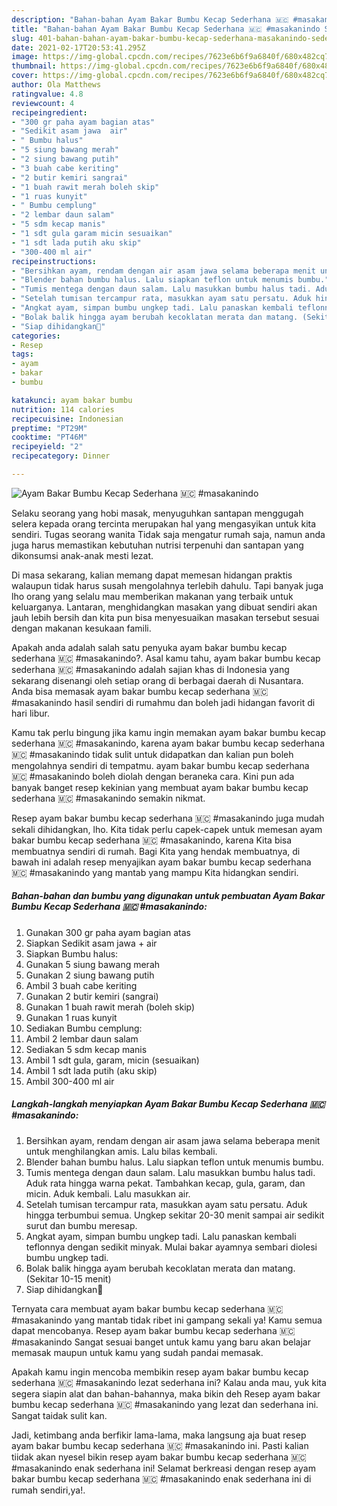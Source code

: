 ```yaml
---
description: "Bahan-bahan Ayam Bakar Bumbu Kecap Sederhana 🇲🇨 #masakanindo Sederhana dan Mudah Dibuat"
title: "Bahan-bahan Ayam Bakar Bumbu Kecap Sederhana 🇲🇨 #masakanindo Sederhana dan Mudah Dibuat"
slug: 401-bahan-bahan-ayam-bakar-bumbu-kecap-sederhana-masakanindo-sederhana-dan-mudah-dibuat
date: 2021-02-17T20:53:41.295Z
image: https://img-global.cpcdn.com/recipes/7623e6b6f9a6840f/680x482cq70/ayam-bakar-bumbu-kecap-sederhana-🇲🇨-masakanindo-foto-resep-utama.jpg
thumbnail: https://img-global.cpcdn.com/recipes/7623e6b6f9a6840f/680x482cq70/ayam-bakar-bumbu-kecap-sederhana-🇲🇨-masakanindo-foto-resep-utama.jpg
cover: https://img-global.cpcdn.com/recipes/7623e6b6f9a6840f/680x482cq70/ayam-bakar-bumbu-kecap-sederhana-🇲🇨-masakanindo-foto-resep-utama.jpg
author: Ola Matthews
ratingvalue: 4.8
reviewcount: 4
recipeingredient:
- "300 gr paha ayam bagian atas"
- "Sedikit asam jawa  air"
- " Bumbu halus"
- "5 siung bawang merah"
- "2 siung bawang putih"
- "3 buah cabe keriting"
- "2 butir kemiri sangrai"
- "1 buah rawit merah boleh skip"
- "1 ruas kunyit"
- " Bumbu cemplung"
- "2 lembar daun salam"
- "5 sdm kecap manis"
- "1 sdt gula garam micin sesuaikan"
- "1 sdt lada putih aku skip"
- "300-400 ml air"
recipeinstructions:
- "Bersihkan ayam, rendam dengan air asam jawa selama beberapa menit untuk menghilangkan amis. Lalu bilas kembali."
- "Blender bahan bumbu halus. Lalu siapkan teflon untuk menumis bumbu."
- "Tumis mentega dengan daun salam. Lalu masukkan bumbu halus tadi. Aduk rata hingga warna pekat. Tambahkan kecap, gula, garam, dan micin. Aduk kembali. Lalu masukkan air."
- "Setelah tumisan tercampur rata, masukkan ayam satu persatu. Aduk hingga terbumbui semua. Ungkep sekitar 20-30 menit sampai air sedikit surut dan bumbu meresap."
- "Angkat ayam, simpan bumbu ungkep tadi. Lalu panaskan kembali teflonnya dengan sedikit minyak. Mulai bakar ayamnya sembari diolesi bumbu ungkep tadi."
- "Bolak balik hingga ayam berubah kecoklatan merata dan matang. (Sekitar 10-15 menit)"
- "Siap dihidangkan🥰"
categories:
- Resep
tags:
- ayam
- bakar
- bumbu

katakunci: ayam bakar bumbu 
nutrition: 114 calories
recipecuisine: Indonesian
preptime: "PT29M"
cooktime: "PT46M"
recipeyield: "2"
recipecategory: Dinner

---
```



![Ayam Bakar Bumbu Kecap Sederhana 🇲🇨 #masakanindo](https://img-global.cpcdn.com/recipes/7623e6b6f9a6840f/680x482cq70/ayam-bakar-bumbu-kecap-sederhana-🇲🇨-masakanindo-foto-resep-utama.jpg)

Selaku seorang yang hobi masak, menyuguhkan santapan menggugah selera kepada orang tercinta merupakan hal yang mengasyikan untuk kita sendiri. Tugas seorang  wanita Tidak saja mengatur rumah saja, namun anda juga harus memastikan kebutuhan nutrisi terpenuhi dan santapan yang dikonsumsi anak-anak mesti lezat.

Di masa  sekarang, kalian memang dapat memesan hidangan praktis walaupun tidak harus susah mengolahnya terlebih dahulu. Tapi banyak juga lho orang yang selalu mau memberikan makanan yang terbaik untuk keluarganya. Lantaran, menghidangkan masakan yang dibuat sendiri akan jauh lebih bersih dan kita pun bisa menyesuaikan masakan tersebut sesuai dengan makanan kesukaan famili. 



Apakah anda adalah salah satu penyuka ayam bakar bumbu kecap sederhana 🇲🇨 #masakanindo?. Asal kamu tahu, ayam bakar bumbu kecap sederhana 🇲🇨 #masakanindo adalah sajian khas di Indonesia yang sekarang disenangi oleh setiap orang di berbagai daerah di Nusantara. Anda bisa memasak ayam bakar bumbu kecap sederhana 🇲🇨 #masakanindo hasil sendiri di rumahmu dan boleh jadi hidangan favorit di hari libur.

Kamu tak perlu bingung jika kamu ingin memakan ayam bakar bumbu kecap sederhana 🇲🇨 #masakanindo, karena ayam bakar bumbu kecap sederhana 🇲🇨 #masakanindo tidak sulit untuk didapatkan dan kalian pun boleh mengolahnya sendiri di tempatmu. ayam bakar bumbu kecap sederhana 🇲🇨 #masakanindo boleh diolah dengan beraneka cara. Kini pun ada banyak banget resep kekinian yang membuat ayam bakar bumbu kecap sederhana 🇲🇨 #masakanindo semakin nikmat.

Resep ayam bakar bumbu kecap sederhana 🇲🇨 #masakanindo juga mudah sekali dihidangkan, lho. Kita tidak perlu capek-capek untuk memesan ayam bakar bumbu kecap sederhana 🇲🇨 #masakanindo, karena Kita bisa membuatnya sendiri di rumah. Bagi Kita yang hendak membuatnya, di bawah ini adalah resep menyajikan ayam bakar bumbu kecap sederhana 🇲🇨 #masakanindo yang mantab yang mampu Kita hidangkan sendiri.

<!--inarticleads1-->

##### Bahan-bahan dan bumbu yang digunakan untuk pembuatan Ayam Bakar Bumbu Kecap Sederhana 🇲🇨 #masakanindo:

1. Gunakan 300 gr paha ayam bagian atas
1. Siapkan Sedikit asam jawa + air
1. Siapkan  Bumbu halus:
1. Gunakan 5 siung bawang merah
1. Gunakan 2 siung bawang putih
1. Ambil 3 buah cabe keriting
1. Gunakan 2 butir kemiri (sangrai)
1. Gunakan 1 buah rawit merah (boleh skip)
1. Gunakan 1 ruas kunyit
1. Sediakan  Bumbu cemplung:
1. Ambil 2 lembar daun salam
1. Sediakan 5 sdm kecap manis
1. Ambil 1 sdt gula, garam, micin (sesuaikan)
1. Ambil 1 sdt lada putih (aku skip)
1. Ambil 300-400 ml air




<!--inarticleads2-->

##### Langkah-langkah menyiapkan Ayam Bakar Bumbu Kecap Sederhana 🇲🇨 #masakanindo:

1. Bersihkan ayam, rendam dengan air asam jawa selama beberapa menit untuk menghilangkan amis. Lalu bilas kembali.
1. Blender bahan bumbu halus. Lalu siapkan teflon untuk menumis bumbu.
1. Tumis mentega dengan daun salam. Lalu masukkan bumbu halus tadi. Aduk rata hingga warna pekat. Tambahkan kecap, gula, garam, dan micin. Aduk kembali. Lalu masukkan air.
1. Setelah tumisan tercampur rata, masukkan ayam satu persatu. Aduk hingga terbumbui semua. Ungkep sekitar 20-30 menit sampai air sedikit surut dan bumbu meresap.
1. Angkat ayam, simpan bumbu ungkep tadi. Lalu panaskan kembali teflonnya dengan sedikit minyak. Mulai bakar ayamnya sembari diolesi bumbu ungkep tadi.
1. Bolak balik hingga ayam berubah kecoklatan merata dan matang. (Sekitar 10-15 menit)
1. Siap dihidangkan🥰




Ternyata cara membuat ayam bakar bumbu kecap sederhana 🇲🇨 #masakanindo yang mantab tidak ribet ini gampang sekali ya! Kamu semua dapat mencobanya. Resep ayam bakar bumbu kecap sederhana 🇲🇨 #masakanindo Sangat sesuai banget untuk kamu yang baru akan belajar memasak maupun untuk kamu yang sudah pandai memasak.

Apakah kamu ingin mencoba membikin resep ayam bakar bumbu kecap sederhana 🇲🇨 #masakanindo lezat sederhana ini? Kalau anda mau, yuk kita segera siapin alat dan bahan-bahannya, maka bikin deh Resep ayam bakar bumbu kecap sederhana 🇲🇨 #masakanindo yang lezat dan sederhana ini. Sangat taidak sulit kan. 

Jadi, ketimbang anda berfikir lama-lama, maka langsung aja buat resep ayam bakar bumbu kecap sederhana 🇲🇨 #masakanindo ini. Pasti kalian tiidak akan nyesel bikin resep ayam bakar bumbu kecap sederhana 🇲🇨 #masakanindo enak sederhana ini! Selamat berkreasi dengan resep ayam bakar bumbu kecap sederhana 🇲🇨 #masakanindo enak sederhana ini di rumah sendiri,ya!.

